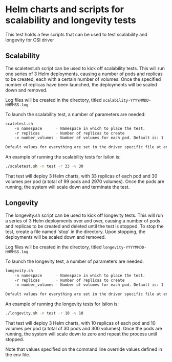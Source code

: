 # Helm charts and scripts for scalability and longevity tests

This test holds a few scripts that can be used to test scalability and longevity
for CSI driver

## Scalability

The scaletest.sh script can be used to kick off scalability tests.
This will run one series of 3 Helm deployments, causing a number of pods and replicas to be
created, each with a certain number of volumes. Once the specified number of replicas have
been launched, the deployments will be scaled down and removed.

Log files will be created in the directory, titled `scalability-YYYYMMDD-HHMMSS.log`

To launch the scalability test, a number of parameters are needed:

```sh
scaletest.sh
    -n namespace      - Namespace in which to place the test.
    -r replicas       - Number of replicas to create
    -v number_volumes - Number of volumes for each pod. Default is: 1

Default values for everything are set in the driver specific file at env.sh
```

An example of running the scalability tests for Isilon is:

```sh
./scaletest.sh -n test -r 33 -v 30
```

That test will deploy 3 Helm charts, with 33 replicas of each pod and 30 volumes per pod (a total of 99 pods and 2970 volumes). Once the pods are running, the system will scale down and terminate the test.

## Longevity

The longevity.sh script can be used to kick off longevity tests.
This will run a series of 3 Helm deployments over and over, causing a number of pods and replicas to be created and deleted until the test is stopped. To stop the test, create a file named 'stop' in the directory. Upon stopping, the deployments will be scaled down and removed.

Log files will be created in the directory, titled `longevity-YYYYMMDD-HHMMSS.log`

To launch the longevity test, a number of parameters are needed:

```sh
longevity.sh
    -n namespace      - Namespace in which to place the test.
    -r replicas       - Number of replicas to create
    -v number_volumes - Number of volumes for each pod. Default is: 1

Default values for everything are set in the driver specific file at env.sh
```

An example of running the longevity tests for Isilon is:

```sh
./longevity.sh -n test -r 10 -v 10
```

That test will deploy 3 Helm charts, with 10 replicas of each pod and 10 volumes per pod (a total of 30 pods and 300 volumes). Once the pods are running, the system will scale down to zero and repeat the process until stopped.

Note that values specified on the command line override values defined in the env file.
